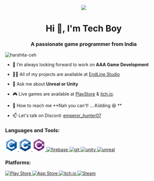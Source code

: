 <p align="center"> <img width="300" src="https://github-production-user-asset-6210df.s3.amazonaws.com/125433210/245695812-ccfdcd2e-12e2-4223-ab1d-5e541996149d.gif"> </p>

<h1 align="center">Hi 👋, I'm Tech Boy</h1>
<h3 align="center">A passionate game programmer from India</h3>

<p align="left"> <img src="https://komarev.com/ghpvc/?username=harshita-ceh&label=Profile%20views&color=0e75b6&style=flat" alt="harshita-ceh" /> </p>

- 🌱 I’m always looking forward to work on **AAA Game Development**

- 👨‍💻 All of my projects are available at [EndLine Studio](https://github.com/EndLineStudio)

- 💬 Ask me about **Unreal or Unity**

- 🎮 Live games are available at [PlayStore](https://play.google.com/store/apps/dev?id=7533958671773408205) & [itch.io](https://itch.io/profile/endline-studio).

- 👻 How to reach me **Nah you can't! ....Kidding 😆 **

- 📫 Let's talk on Discord: [emperor_hunter07](https://discord.com)



<h3 align="left">Languages and Tools:</h3>
<p align="left">
<a href="https://www.cprogramming.com/" target="_blank" rel="noreferrer"> <img src="https://raw.githubusercontent.com/devicons/devicon/master/icons/c/c-original.svg" alt="c" width="40" height="40"/> </a>
<a href="https://www.w3schools.com/cpp/" target="_blank" rel="noreferrer"> <img src="https://raw.githubusercontent.com/devicons/devicon/master/icons/cplusplus/cplusplus-original.svg" alt="cplusplus" width="40" height="40"/> </a>
<a href="https://www.w3schools.com/cs/" target="_blank" rel="noreferrer"> <img src="https://raw.githubusercontent.com/devicons/devicon/master/icons/csharp/csharp-original.svg" alt="csharp" width="40" height="40"/> </a>
<a href="https://firebase.google.com/" target="_blank" rel="noreferrer"> <img src="https://www.vectorlogo.zone/logos/firebase/firebase-icon.svg" alt="firebase" width="40" height="40"/> </a>
<a href="https://git-scm.com/" target="_blank" rel="noreferrer"> <img src="https://www.vectorlogo.zone/logos/git-scm/git-scm-icon.svg" alt="git" width="40" height="40"/> </a>
<a href="https://unity.com/" target="_blank" rel="noreferrer"> <img src="https://www.vectorlogo.zone/logos/unity3d/unity3d-icon.svg" alt="unity" width="40" height="40"/> </a>
<a href="https://unrealengine.com/" target="_blank" rel="noreferrer"> <img src="https://gitlab.com/monopolies/monopolies.net/-/raw/master/logos/epic-games/unreal-engine.svg" alt="unreal" width="40" height="40"/> </a>
</p>

<h3 align="left">Platforms:</h3>
<p align="left">
<a href="https://play.google.com/" target="_blank" rel="noreferrer"> <img src="https://www.vectorlogo.zone/logos/google_play/google_play-tile.svg" alt="Play Store" width="40" height="40"/> </a>
<a href="https://www.apple.com/app-store/" target="_blank" rel="noreferrer"> <img src="https://www.vectorlogo.zone/logos/apple_appstore/apple_appstore-icon.svg" alt="App Store" width="40" height="40"/> </a>
<a href="https://itch.io/" target="_blank" rel="noreferrer"> <img src="https://img.icons8.com/?size=100&id=zfuVDK4SdKFq&format=png&color=FA5252" alt="itch.io" width="40" height="40"/> </a>
<a href="https://store.steampowered.com/" target="_blank" rel="noreferrer"> <img src="https://www.vectorlogo.zone/logos/steampowered/steampowered-tile.svg" alt="Steam" width="40" height="40"/> </a>
</p>
